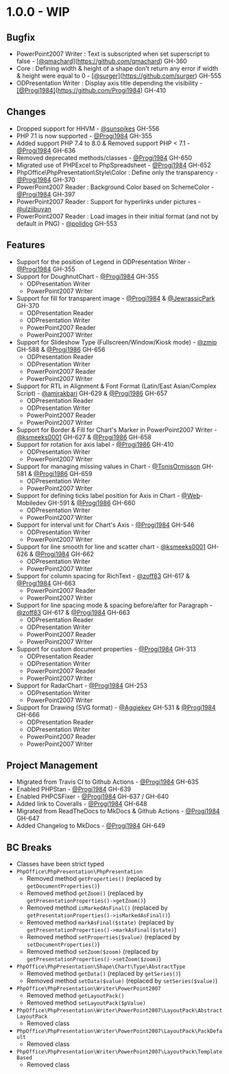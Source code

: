 # 1.0.0 - WIP

## Bugfix
- PowerPoint2007 Writer : Text is subscripted when set superscript to false - [[@qmachard]](https://github.com/qmachard])(https://github.com/qmachard) GH-360
- Core : Defining width & height of a shape don't return any error if width & height were equal to 0 - [[@surger]](https://github.com/surger])(https://github.com/surger) GH-555
- ODPresentation Writer : Display axis title depending the visibility - [[@Progi1984]](https://github.com/Progi1984])(https://github.com/Progi1984) GH-410

## Changes
- Dropped support for HHVM - [@sunspikes](https://github.com/sunspikes) GH-556
- PHP 7.1 is now supported - [@Progi1984](https://github.com/Progi1984) GH-355
- Added support PHP 7.4 to 8.0 & Removed support PHP < 7.1 - [@Progi1984](https://github.com/Progi1984) GH-636
- Removed deprecated methods/classes - [@Progi1984](https://github.com/Progi1984) GH-650
- Migrated use of PHPExcel to PhpSpreadsheet - [@Progi1984](https://github.com/Progi1984) GH-652
- PhpOffice\PhpPresentation\Style\Color : Define only the transparency - [@Progi1984](https://github.com/Progi1984) GH-370
- PowerPoint2007 Reader : Background Color based on SchemeColor - [@Progi1984](https://github.com/Progi1984) GH-397
- PowerPoint2007 Reader : Support for hyperlinks under pictures - [@ulziibuyan](https://github.com/ulziibuyan)
- PowerPoint2007 Reader : Load images in their initial format (and not by default in PNG) - [@polidog](https://github.com/polidog) GH-553

## Features
- Support for the position of Legend in ODPresentation Writer - [@Progi1984](https://github.com/Progi1984) GH-355
- Support for DoughnutChart - [@Progi1984](https://github.com/Progi1984) GH-355
    - ODPresentation Writer
    - PowerPoint2007 Writer
- Support for fill for transparent image - [@Progi1984](https://github.com/Progi1984) & [@JewrassicPark](https://github.com/JewrassicPark) GH-370
    - ODPresentation Reader
    - ODPresentation Writer
    - PowerPoint2007 Reader
    - PowerPoint2007 Writer
- Support for Slideshow Type (Fullscreen/Window/Kiosk mode) - [@zmip](https://github.com/zmip) GH-588 & [@Progi1986](https://github.com/Progi1986) GH-656
    - ODPresentation Reader
    - ODPresentation Writer
    - PowerPoint2007 Reader
    - PowerPoint2007 Writer
- Support for RTL in Alignment & Font Format (Latin/East Asian/Complex Script) - [@amirakbari](https://github.com/amirakbari) GH-629 & [@Progi1986](https://github.com/Progi1986) GH-657
    - ODPresentation Reader
    - ODPresentation Writer
    - PowerPoint2007 Reader
    - PowerPoint2007 Writer
- Support for Border & Fill for Chart's Marker in PowerPoint2007 Writer - [@ksmeeks0001](https://github.com/ksmeeks0001) GH-627 & [@Progi1986](https://github.com/Progi1986) GH-658
- Support for rotation for axis label - [@Progi1986](https://github.com/Progi1986) GH-410
    - ODPresentation Writer
    - PowerPoint2007 Writer
- Support for managing missing values in Chart - [@TonisOrmisson](https://github.com/TonisOrmisson) GH-581 & [@Progi1986](https://github.com/Progi1986) GH-659
    - ODPresentation Writer
    - PowerPoint2007 Writer
- Support for defining ticks label position for Axis in Chart - [@Web](https://github.com/Web)-Mobiledev GH-591 & [@Progi1986](https://github.com/Progi1986) GH-660
    - ODPresentation Writer
    - PowerPoint2007 Writer
- Support for interval unit for Chart's Axis - [@Progi1984](https://github.com/Progi1984) GH-546
    - ODPresentation Writer
    - PowerPoint2007 Writer
- Support for line smooth for line and scatter chart - [@ksmeeks0001](https://github.com/ksmeeks0001) GH-626 & [@Progi1984](https://github.com/Progi1984) GH-662
    - ODPresentation Writer
    - PowerPoint2007 Writer
- Support for column spacing for RichText - [@zoff83](https://github.com/zoff83) GH-617 & [@Progi1984](https://github.com/Progi1984) GH-663
    - PowerPoint2007 Reader
    - PowerPoint2007 Writer
- Support for line spacing mode & spacing before/after for Paragraph - [@zoff83](https://github.com/zoff83) GH-617 & [@Progi1984](https://github.com/Progi1984) GH-663
    - ODPresentation Reader
    - ODPresentation Writer
    - PowerPoint2007 Reader
    - PowerPoint2007 Writer
- Support for custom document properties - [@Progi1984](https://github.com/Progi1984) GH-313
    - ODPresentation Reader
    - ODPresentation Writer
    - PowerPoint2007 Reader
    - PowerPoint2007 Writer
- Support for RadarChart - [@Progi1984](https://github.com/Progi1984) GH-253
    - ODPresentation Writer
    - PowerPoint2007 Writer
- Support for Drawing (SVG format) - [@Aggiekev](https://github.com/Aggiekev) GH-531 & [@Progi1984](https://github.com/Progi1984) GH-666
    - ODPresentation Reader
    - ODPresentation Writer
    - PowerPoint2007 Reader
    - PowerPoint2007 Writer

## Project Management
- Migrated from Travis CI to Github Actions - [@Progi1984](https://github.com/Progi1984) GH-635
- Enabled PHPStan - [@Progi1984](https://github.com/Progi1984) GH-639
- Enabled PHPCSFixer - [@Progi1984](https://github.com/Progi1984) GH-637 / GH-640
- Added link to Coveralls - [@Progi1984](https://github.com/Progi1984) GH-648
- Migrated from ReadTheDocs to MkDocs & Github Actions - [@Progi1984](https://github.com/Progi1984) GH-647
- Added Changelog to MkDocs - [@Progi1984](https://github.com/Progi1984) GH-649

## BC Breaks
* Classes have been strict typed
* `PhpOffice\PhpPresentation\PhpPresentation`
    * Removed method `getProperties()` (replaced by `getDocumentProperties()`)
    * Removed method `getZoom()` (replaced by `getPresentationProperties()->getZoom()`)
    * Removed method `isMarkedAsFinal()` (replaced by `getPresentationProperties()->isMarkedAsFinal()`)
    * Removed method `markAsFinal($state)` (replaced by `getPresentationProperties()->markAsFinal($state)`)
    * Removed method `setProperties($value)` (replaced by `setDocumentProperties()`)
    * Removed method `setZoom($zoom)` (replaced by `getPresentationProperties()->setZoom($zoom)`)
* `PhpOffice\PhpPresentation\Shape\Chart\Type\AbstractType`
    * Removed method `getData()` (replaced by `getSeries()`)
    * Removed method `setData($value)` (replaced by `setSeries($value)`)
* `PhpOffice\PhpPresentation\Writer\PowerPoint2007`
    * Removed method `getLayoutPack()`
    * Removed method `setLayoutPack($pValue)`
* `PhpOffice\PhpPresentation\Writer\PowerPoint2007\LayoutPack\AbstractLayoutPack`
    * Removed class
* `PhpOffice\PhpPresentation\Writer\PowerPoint2007\LayoutPack\PackDefault`
    * Removed class
* `PhpOffice\PhpPresentation\Writer\PowerPoint2007\LayoutPack\TemplateBased`
    * Removed class